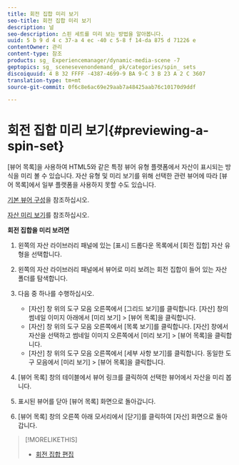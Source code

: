 ```yaml
---
title: 회전 집합 미리 보기
seo-title: 회전 집합 미리 보기
description: 널
seo-description: 스핀 세트를 미리 보는 방법을 알아봅니다.
uuid: 5 b 9 d 4 c 37-a 4 ec -40 c 5-8 f 14-da 875 d 71226 e
contentOwner: 관리
content-type: 참조
products: sg_ Experiencemanager/dynamic-media-scene -7
geptopics: sg_ scenesevenondemand_ pk/categories/spin_ sets
discoiquuid: 4 B 32 FFFF -4387-4699-9 BA 9-C 3 B 23 A 2 C 3607
translation-type: tm+mt
source-git-commit: 0f6c8e6ac69e29aab7a48425aab76c10170d9ddf

---
```



# 회전 집합 미리 보기{#previewing-a-spin-set}

[뷰어 목록]을 사용하여 HTML5와 같은 특정 뷰어 유형 플랫폼에서 자산이 표시되는 방식을 미리 볼 수 있습니다. 자산 유형 및 미리 보기를 위해 선택한 관련 뷰어에 따라 [뷰어 목록]에서 일부 플랫폼을 사용하지 못할 수도 있습니다.

[기본 뷰어 구성](application-setup.md#configuring_default_viewers)을 참조하십시오.

[자산 미리 보기](previewing-asset.md#previewing_an_asset)를 참조하십시오.

**회전 집합을 미리 보려면**

1. 왼쪽의 자산 라이브러리 패널에 있는 [표시] 드롭다운 목록에서 [회전 집합] 자산 유형을 선택합니다.
1. 왼쪽의 자산 라이브러리 패널에서 뷰어로 미리 보려는 회전 집합이 들어 있는 자산 폴더를 탐색합니다.
1. 다음 중 하나를 수행하십시오.

   * [자산] 창 위의 도구 모음 오른쪽에서 [그리드 보기]를 클릭합니다. [자산] 창의 썸네일 이미지 아래에서 [미리 보기] &gt; [뷰어 목록]을 클릭합니다.
   * [자산] 창 위의 도구 모음 오른쪽에서 [목록 보기]를 클릭합니다. [자산] 창에서 자산을 선택하고 썸네일 이미지 오른쪽에서 [미리 보기] &gt; [뷰어 목록]을 클릭합니다.
   * [자산] 창 위의 도구 모음 오른쪽에서 [세부 사항 보기]를 클릭합니다. 동일한 도구 모음에서 [미리 보기] &gt; [뷰어 목록]을 클릭합니다.

1. [뷰어 목록] 창의 테이블에서 뷰어 링크를 클릭하여 선택한 뷰어에서 자산을 미리 봅니다.
1. 표시된 뷰어를 닫아 [뷰어 목록] 화면으로 돌아갑니다.
1. [뷰어 목록] 창의 오른쪽 아래 모서리에서 [닫기]를 클릭하여 [자산] 화면으로 돌아갑니다.

>[!MORELIKETHIS]
>
>* [회전 집합 편집](creating-spin-set.md#editing-a-spin-set)

